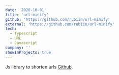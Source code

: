```yaml
---
date: '2020-10-01'
title: 'url-minify'
github: 'https://github.com/rubiin/url-minify'
external: 'https://github.com/rubiin/url-minify'
tech:
  - Typescript
  - URL
  - Javascript
company: ''
showInProjects: true
---
```


Js library to shorten urls [Github](https://github.com/rubiin/url-minify).
